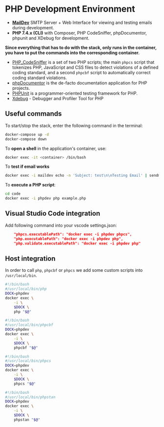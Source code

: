 # PHP Development Environment

* [**MailDev**](https://github.com/maildev/maildev) SMTP Server + Web Interface for viewing and testing emails during development.
* **PHP 7.4.x (CLI)** with Composer, PHP CodeSniffer, phpDocumentor, phpunit and XDebug for development.

**Since everything that has to do with the stack, only runs in the container, you have to put the commands into the corresponding container.**

* [PHP_CodeSniffer](https://github.com/squizlabs/PHP_CodeSniffer) is a set of two PHP scripts; the main `phpcs` script that tokenizes PHP, JavaScript and CSS files to detect violations of a defined coding standard, and a second `phpcbf` script to automatically correct coding standard violations.
* [phpDocumentor](https://www.phpdoc.org/) is the de-facto documentation application for PHP projects.
* [PHPUnit](https://phpunit.de/) is a programmer-oriented testing framework for PHP.
* [Xdebug](https://xdebug.org/) - Debugger and Profiler Tool for PHP

## Useful commands

To start/stop the stack, enter the following command in the terminal:

```bash
docker-compose up -d
docker-compose down
```

To **open a shell** in the application's container, use:

```bash
docker exec -it <container> /bin/bash
```

To **test if email works**

```bash
docker exec -i maildev echo -n 'Subject: test\n\nTesting Email' | sendmail -v testuser@localhost.local
```

To **execute a PHP script**:

```bash
cd code
docker exec -i phpdev php example.php
```

## Visual Studio Code integration

Add following command into your vscode settings.json:

```json
    "phpcs.executablePath": "docker exec -i phpdev phpcs",
    "php.executablePath": "docker exec -i phpdev php",
    "php.validate.executablePath": "docker exec -i phpdev php"
```

## Host integration

In order to call `php`, `phpcbf` or `phpcs` we add some custom scripts into `/usr/local/bin`.

```bash
#!/bin/bash
#/usr/local/bin/php
DOCK=phpdev
docker exec \
    -i \
    $DOCK \
    php "$@"
```

```bash
#!/bin/bash
#/usr/local/bin/phpcbf
DOCK=phpdev
docker exec \
    -i \
    $DOCK \
    phpcbf "$@"
```

```bash
#!/bin/bash
#/usr/local/bin/phpcs
DOCK=phpdev
docker exec \
    -i \
    $DOCK \
    phpcs "$@"
```

```bash
#!/bin/bash
#/usr/local/bin/phpstan
DOCK=phpdev
docker exec \
    -i \
    $DOCK \
    phpstan "$@"
```
